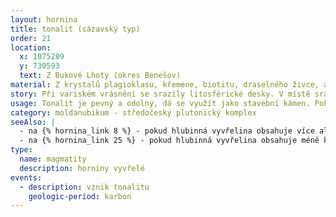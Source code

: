 ```yaml
---
layout: hornina
title: tonalit (sázavský typ)
order: 21
location:
  x: 1075289
  y: 730593
  text: Z Bukové Lhoty (okres Benešov)
material: Z krystalů plagioklasu, křemene, biotitu, draselného živce, amfibolu a malého množství dalších minerálů.
story: Při variském vrásnění se srazily litosférické desky. V místě srážky vyrostly vysoké hory. Některé části zemské kůry byly zatlačeny do velké hloubky, kde se začaly tavit. V hloubce několika kilometrů pod variským horstvem vznikala velká tělesa žhavého magmatu, která velice pomalu chladla. Při chladnutí v magmatu vyrůstaly krystaly. Minerály, které začaly krystalizovat jako první, vytvořily pěkně tvarované krystaly. Hotový tonalit pak musel dlouhé miliony let čekat, až ji odkryje eroze.
usage: Tonalit je pevný a odolný, dá se využít jako stavební kámen. Pokud není moc rozpukaný, může sloužit i pro kamenickou výrobu.
category: moldanubikum - středočeský plutonický komplex
seeAlso: |
  - na {% hornina_link 8 %} - pokud hlubinná vyvřelina obsahuje více alkalického živce a méně plagioklasu než já, není to tonalit, ale granodiorit
  - na {% hornina_link 25 %} - pokud hlubinná vyvřelina obsahuje méně křemene než já, není to tonalit, ale diorit
type:
  name: magmatity
  description: horniny vyvřelé
events:
  - description: vznik tonalitu
    geologic-period: karbon
---
```


